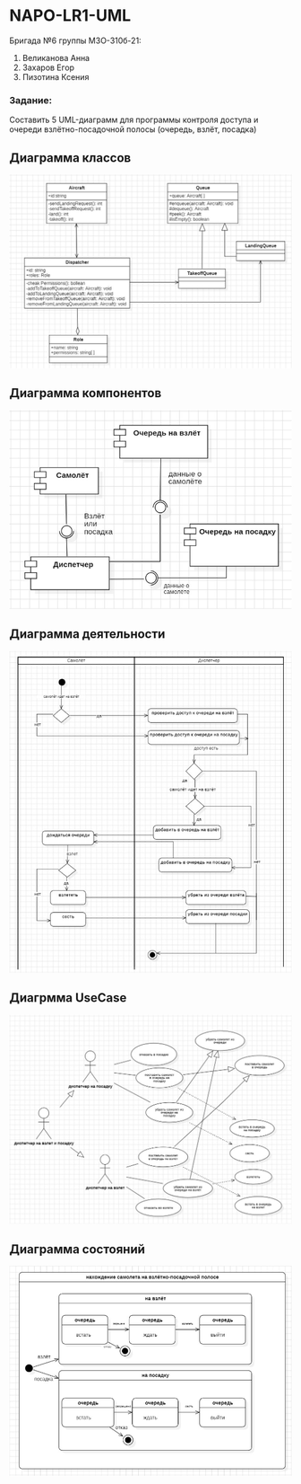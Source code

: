 # NAPO-LR1-UML

Бригада №6 группы М3О-310б-21:
1. Великанова Анна
2. Захаров Егор
3. Пизотина Ксения

### Задание:
Составить 5 UML-диаграмм для программы контроля доступа и очереди взлётно-посадочной полосы (очередь, взлёт, посадка)

## Диаграмма классов
![class_diagram](ClassDiagram.jpeg)

## Диаграмма компонентов
![component_diagram](ComponentDiagram.jpeg)

## Диаграмма деятельности
![activity_diagram](ActivityDiagram.jpeg)

## Диагрмма UseCase
![use_case_diagram](UseCaseDiagram.jpeg)

## Диаграмма состояний
![state_diagram](StateDiagram.jpeg)
